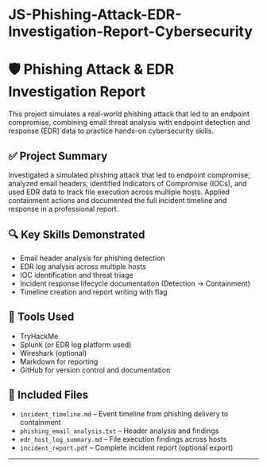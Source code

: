 # JS-Phishing-Attack-EDR-Investigation-Report-Cybersecurity

# 🛡️ Phishing Attack & EDR Investigation Report

This project simulates a real-world phishing attack that led to an endpoint compromise, combining email threat analysis with endpoint detection and response (EDR) data to practice hands-on cybersecurity skills.

## ✅ Project Summary

Investigated a simulated phishing attack that led to endpoint compromise; analyzed email headers, identified Indicators of Compromise (IOCs), and used EDR data to track file execution across multiple hosts. Applied containment actions and documented the full incident timeline and response in a professional report.

## 🔍 Key Skills Demonstrated
- Email header analysis for phishing detection
- EDR log analysis across multiple hosts
- IOC identification and threat triage
- Incident response lifecycle documentation (Detection → Containment)
- Timeline creation and report writing with flag

## 🧰 Tools Used
- TryHackMe
- Splunk (or EDR log platform used)
- Wireshark (optional)
- Markdown for reporting
- GitHub for version control and documentation

## 📁 Included Files
- `incident_timeline.md` – Event timeline from phishing delivery to containment
- `phishing_email_analysis.txt` – Header analysis and findings
- `edr_host_log_summary.md` – File execution findings across hosts
- `incident_report.pdf` – Complete incident report (optional export)

---
